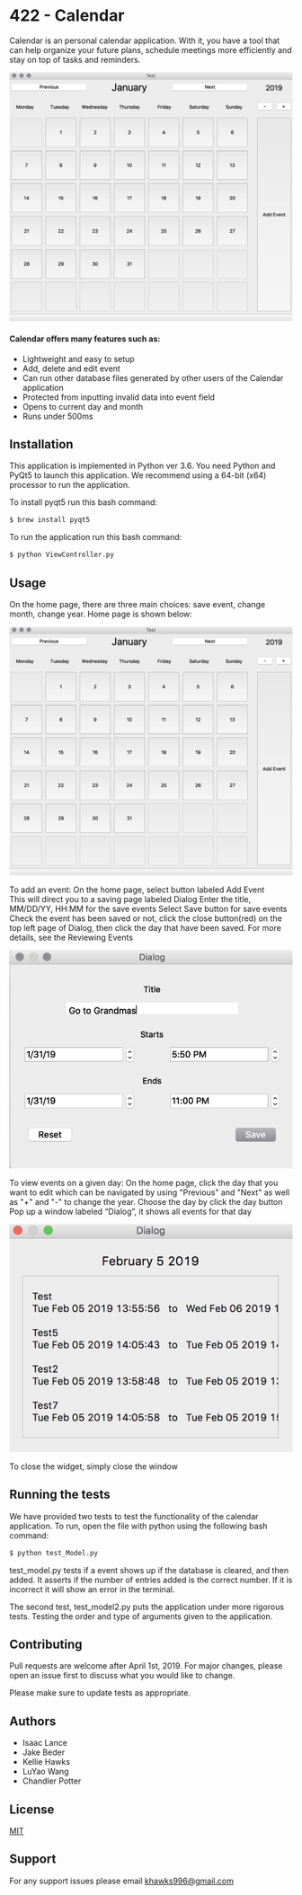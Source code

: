 # 422 - Calendar

Calendar is an personal calendar application. With it, you have a tool that can help organize your future plans, schedule meetings more efficiently and stay on top of tasks and reminders. 

![alt text](https://github.com/IsaacLance/422group7/blob/master/Calendar.png)


#### Calendar offers many features such as:
- Lightweight and easy to setup
- Add, delete and edit event
- Can run other database files generated by other users of the Calendar application
- Protected from inputting invalid data into event field
- Opens to current day and month
- Runs under 500ms

## Installation

This application is implemented in Python ver 3.6. You need Python and PyQt5 to launch this application.
We recommend using a 64-bit (x64) processor to run the application.

To install pyqt5 run this bash command:
```bash
$ brew install pyqt5
```
To run the application run this bash command:
```bash
$ python ViewController.py
```

## Usage
On the home page, there are three main choices: save event, change month, change year. 
Home page is shown below: 

![alt text](https://github.com/IsaacLance/422group7/blob/master/Calendar.png)

To add an event:
On the home page, select button labeled Add Event  
This will direct you to a saving page labeled Dialog 
Enter the title, MM/DD/YY, HH:MM for the save events 
Select Save button for save events
Check the event has been saved or not, click the close button(red) on the top left page of Dialog, then click the day that have been saved. For more details, see the Reviewing Events

![alt text](https://github.com/IsaacLance/422group7/blob/master/Add_date_popup.png)

To view events on a given day:
On the home page, click the day that you want to edit which can be navigated by using "Previous" and "Next" as well as "+" and "-" to change the year.
Choose the day by click the day button
Pop up a window labeled “Dialog”, it shows all events for that day

![alt text](https://github.com/IsaacLance/422group7/blob/master/events.png)

To close the widget, simply close the window

## Running the tests
We have provided two tests to test the functionality of the calendar application.
To run, open the file with python using the following bash command:
```bash
$ python test_Model.py
```
test_model.py tests if a event shows up if the database is cleared, and then added. 
It asserts if the number of entries added is the correct number.
If it is incorrect it will show an error in the terminal. 

The second test, test_model2.py puts the application under more rigorous tests. 
Testing the order and type of arguments given to the application.

## Contributing
Pull requests are welcome after April 1st, 2019. For major changes, please open an issue first to discuss what you would like to change.

Please make sure to update tests as appropriate.
## Authors
- Isaac Lance
- Jake Beder
- Kellie Hawks
- LuYao Wang
- Chandler Potter

## License
[MIT](https://choosealicense.com/licenses/mit/)

## Support
For any support issues please email khawks996@gmail.com
